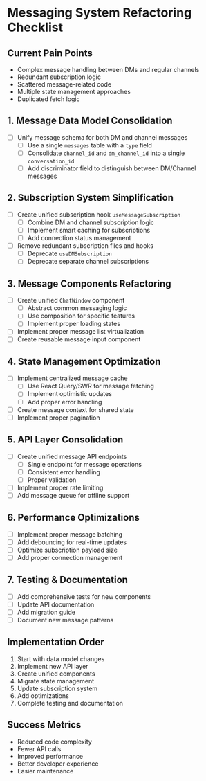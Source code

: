 # Messaging System Refactoring Checklist

## Current Pain Points
- Complex message handling between DMs and regular channels
- Redundant subscription logic
- Scattered message-related code
- Multiple state management approaches
- Duplicated fetch logic

## 1. Message Data Model Consolidation
- [ ] Unify message schema for both DM and channel messages
  - [ ] Use a single `messages` table with a `type` field
  - [ ] Consolidate `channel_id` and `dm_channel_id` into a single `conversation_id`
  - [ ] Add discriminator field to distinguish between DM/Channel messages

## 2. Subscription System Simplification
- [ ] Create unified subscription hook `useMessageSubscription`
  - [ ] Combine DM and channel subscription logic
  - [ ] Implement smart caching for subscriptions
  - [ ] Add connection status management
- [ ] Remove redundant subscription files and hooks
  - [ ] Deprecate `useDMSubscription`
  - [ ] Deprecate separate channel subscriptions

## 3. Message Components Refactoring
- [ ] Create unified `ChatWindow` component
  - [ ] Abstract common messaging logic
  - [ ] Use composition for specific features
  - [ ] Implement proper loading states
- [ ] Implement proper message list virtualization
- [ ] Create reusable message input component

## 4. State Management Optimization
- [ ] Implement centralized message cache
  - [ ] Use React Query/SWR for message fetching
  - [ ] Implement optimistic updates
  - [ ] Add proper error handling
- [ ] Create message context for shared state
- [ ] Implement proper pagination

## 5. API Layer Consolidation
- [ ] Create unified message API endpoints
  - [ ] Single endpoint for message operations
  - [ ] Consistent error handling
  - [ ] Proper validation
- [ ] Implement proper rate limiting
- [ ] Add message queue for offline support

## 6. Performance Optimizations
- [ ] Implement proper message batching
- [ ] Add debouncing for real-time updates
- [ ] Optimize subscription payload size
- [ ] Add proper connection management

## 7. Testing & Documentation
- [ ] Add comprehensive tests for new components
- [ ] Update API documentation
- [ ] Add migration guide
- [ ] Document new message patterns

## Implementation Order
1. Start with data model changes
2. Implement new API layer
3. Create unified components
4. Migrate state management
5. Update subscription system
6. Add optimizations
7. Complete testing and documentation

## Success Metrics
- Reduced code complexity
- Fewer API calls
- Improved performance
- Better developer experience
- Easier maintenance 